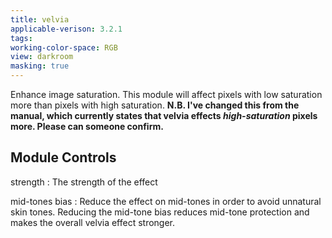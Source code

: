 ```yaml
---
title: velvia
applicable-verison: 3.2.1
tags: 
working-color-space: RGB 
view: darkroom
masking: true
---
```


Enhance image saturation. This module will affect pixels with low saturation more than pixels with high saturation. **N.B. I've changed this from the manual, which currently states that velvia effects _high-saturation_ pixels more. Please can someone confirm.**

## Module Controls

strength
: The strength of the effect

mid-tones bias
: Reduce the effect on mid-tones in order to avoid unnatural skin tones. Reducing the mid-tone bias reduces mid-tone protection and makes the overall velvia effect stronger.